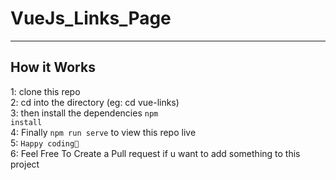 # VueJs_Links_Page
<hr>

## How it Works
1: clone this repo<br>
2: cd into the directory (eg: cd vue-links)<br>
3: then install the dependencies <code>npm install</code><br>
4: Finally <code>npm run serve</code> to view this repo live<br>
5: <code>Happy coding🎉</code> <br>
6: Feel Free To Create a Pull request if u want to add something to this project
